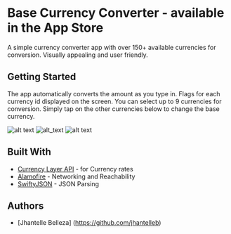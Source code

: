 
# Base Currency Converter - available in the App Store

A simple currency converter app with over 150+ available currencies for conversion. Visually appealing and user friendly.


## Getting Started

The app automatically converts the amount as you type in. Flags for each currency id displayed on the screen. You can select up to 9 currencies for conversion. Simply tap on the other currencies below to change the base currency.


![alt text](http://i.imgur.com/qXDpHfQm.png)
![alt_text](http://i.imgur.com/IABJ5drm.png)
![alt text](http://i.imgur.com/7TD3dMZm.png)

## Built With
* [Currency Layer API](https://currencylayer.com) - for Currency rates
* [Alamofire](https://github.com/Alamofire/Alamofire) - Networking and Reachability
* [SwiftyJSON](https://github.com/SwiftyJSON/SwiftyJSON) - JSON Parsing

## Authors

* [Jhantelle Belleza] (https://github.com/jhantelleb)
